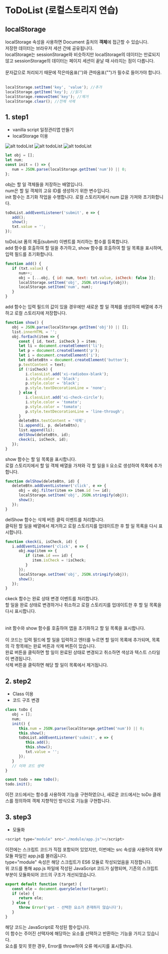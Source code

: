 # **ToDoList (로컬스토리지 연습)**

## localStorage

localStorage 속성을 사용하면 Document 출처의 **객체**에 접근할 수 있습니다.<br>
저장한 데이터는 브라우저 세션 간에 공유됩니다.<br>
localStorage는 sessionStorage와 비슷하지만 localStorage의 데이터는 만료되지 않고 sessionStorage의 데이터는 페이지 세션이 끝날 때 사라지는 점이 다릅니다.<br>
<br>
문자값으로 처리되기 때문에 작은따옴표('')와 큰따옴표("")가 필수로 들어가야 합니다.
<br>
<br>

```js
localStorage.setItem('key', 'value'); //추가
localStorage.getItem('key'); //읽기
localStorage.removeItem('key'); //제거
localStorage.clear(); //전체 삭제
```

## 1. **step1**

-  vanilla script 일정관리앱 만들기
-  localStorage 이용

![alt todoList](images/20230603194002.jpg)
![alt todoList](images/20230603194003.jpg)
![alt todoList](images/20230603194004.jpg)

```js
let obj = [];
let num;
const init = () => {
   num = JSON.parse(localStorage.getItem('num')) || 0;
};
```

obj는 할 일 객체들을 저장하는 배열입니다.
<br>
num은 할 일 객체의 고유 ID를 생성하기 위한 변수입니다.
<br>
init 함수는 초기화 작업을 수행합니다. 로컬 스토리지에서 num 값을 가져와 초기화합니다.

```js
toDoList.addEventListener('submit', e => {
   add();
   show();
   txt.value = '';
});
```

toDoList 폼의 제출(submit) 이벤트를 처리하는 함수를 등록합니다.
<br>
add 함수를 호출하여 할 일을 추가하고, show 함수를 호출하여 할 일 목록을 표시하며, 입력 필드를 초기화합니다.

```js
function add() {
   if (txt.value) {
      num++;
      obj = [...obj, { id: num, text: txt.value, isCheck: false }];
      localStorage.setItem('obj', JSON.stringify(obj));
      localStorage.setItem('num', num);
   }
}
```

add 함수는 입력 필드의 값이 있을 경우에만 새로운 할 일 객체를 생성하여 배열에 추가하고 로컬 스토리지에 저장합니다.

```js
function show() {
   obj = JSON.parse(localStorage.getItem('obj')) || [];
   list.innerHTML = '';
   obj.forEach(item => {
      const { id, text, isCheck } = item;
      let li = document.createElement('li');
      let p = document.createElement('p');
      let i = document.createElement('i');
      let deleteBtn = document.createElement('button');
      p.textContent = text;
      if (!isCheck) {
         i.classList.add('xi-radiobox-blank');
         i.style.color = 'black';
         p.style.color = 'black';
         p.style.textDecorationLine = 'none';
      } else {
         i.classList.add('xi-check-circle');
         i.style.color = 'tomato';
         p.style.color = 'tomato';
         p.style.textDecorationLine = 'line-through';
      }
      deleteBtn.textContent = '삭제';
      li.append(i, p, deleteBtn);
      list.append(li);
      delShow(deleteBtn, id);
      ckeck(i, isCheck, id);
   });
}
```

show 함수는 할 일 목록을 표시합니다.
<br>
로컬 스토리지에서 할 일 객체 배열을 가져와 각 할 일을 li 요소로 생성하여 목록에 추가합니다.

```js
function delShow(deleteBtn, id) {
   deleteBtn.addEventListener('click', e => {
      obj = obj.filter(item => item.id !== id);
      localStorage.setItem('obj', JSON.stringify(obj));
      show();
   });
}
```

delShow 함수는 삭제 버튼 클릭 이벤트를 처리합니다.
<br>
클릭된 할 일을 배열에서 제거하고 로컬 스토리지를 업데이트한 후 할 일 목록을 다시 표시합니다.

```js
function ckeck(i, isCheck, id) {
   i.addEventListener('click', e => {
      obj.map(item => {
         if (item.id === id) {
            item.isCheck = !isCheck;
         }
      });
      localStorage.setItem('obj', JSON.stringify(obj));
      show();
   });
}
```

ckeck 함수는 완료 상태 변경 이벤트를 처리합니다.
<br>
할 일을 완료 상태로 변경하거나 취소하고 로컬 스토리지를 업데이트한 후 할 일 목록을 다시 표시합니다.
<br>
<br>
<br>
init 함수와 show 함수를 호출하여 앱을 초기화하고 할 일 목록을 표시합니다.
<br>
<br>
이 코드는 입력 필드에 할 일을 입력하고 엔터를 누르면 할 일이 목록에 추가되며, 목록의 각 항목에는 완료 버튼과 삭제 버튼이 있습니다.
<br>
완료 버튼을 클릭하면 할 일이 완료된 상태로 변경되고 취소하면 색상과 텍스트 스타일이 변경됩니다.
<br>
삭제 버튼을 클릭하면 해당 할 일이 목록에서 제거됩니다.

## 2. **step2**

-  Class 이용
-  코드 구조 변경

```js
class toDo {
   obj = [];
   num;
   init() {
      this.num = JSON.parse(localStorage.getItem('num')) || 0;
      this.show();
      toDoList.addEventListener('submit', e => {
         this.add();
         this.show();
         txt.value = '';
      });
   }
   // 이하 코드 생략
}

const todo = new toDo();
todo.init();
```

이전 코드에서는 함수를 사용하여 기능을 구현하였으나, 새로운 코드에서는 toDo 클래스를 정의하여 객체 지향적인 방식으로 기능을 구현합니다.

## 3. **step3**

-  모듈화

```js
<script type="module" src="./module/app.js"></script>
```

이전에는 스크립트 코드가 직접 포함되어 있었지만, 이번에는 src 속성을 사용하여 외부 모듈 파일인 app.js를 불러옵니다.
<br>
type="module" 속성은 해당 스크립트가 ES6 모듈로 작성되었음을 지정합니다.
<br>
위 코드를 통해 app.js 파일에 작성된 JavaScript 코드가 실행되며, 기존의 스크립트 부분이 모듈화되어 코드의 구조가 개선되었습니다.

```js
export default function (target) {
   const ele = document.querySelector(target);
   if (ele) {
      return ele;
   } else {
      throw Error('get - 선택한 요소가 존재하지 않습니다');
   }
}
```

해당 코드는 JavaScript로 작성된 함수입니다.
<br>
이 함수는 주어진 선택자에 해당하는 요소를 선택하고 반환하는 기능을 가지고 있습니다.
<br>
요소를 찾지 못한 경우, Error를 throw하여 오류 메시지를 표시합니다.
